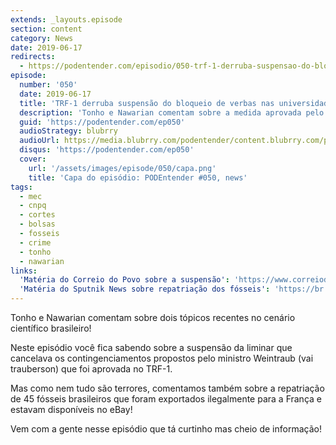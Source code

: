 ```yaml
---
extends: _layouts.episode
section: content
category: News
date: 2019-06-17
redirects:
  - https://podentender.com/episodio/050-trf-1-derruba-suspensao-do-bloqueio-de-verbas-nas-universidades-e-repatriacao-de-fosseis-ao-brasil/
episode:
  number: '050'
  date: 2019-06-17
  title: 'TRF-1 derruba suspensão do bloqueio de verbas nas universidades e repatriação de fósseis ao Brasil'
  description: 'Tonho e Nawarian comentam sobre a medida aprovada pelo TRF-1 que torna válido novamente o bloqueio de verbas em universidades e sobre a repatriação de fósseis extraviados ao Brasil.'
  guid: 'https://podentender.com/ep050'
  audioStrategy: blubrry
  audioUrl: https://media.blubrry.com/podentender/content.blubrry.com/podentender/PODEntender_50.mp3
  disqus: 'https://podentender.com/ep050'
  cover:
    url: '/assets/images/episode/050/capa.png'
    title: 'Capa do episódio: PODEntender #050, news'
tags:
  - mec
  - cnpq
  - cortes
  - bolsas
  - fosseis
  - crime
  - tonho
  - nawarian
links:
  'Matéria do Correio do Povo sobre a suspensão': 'https://www.correiodopovo.com.br/not%C3%ADcias/ensino/trf-1-derruba-suspens%C3%A3o-de-bloqueio-de-verbas-de-universidades-1.345023'
  'Matéria do Sputnik News sobre repatriação dos fósseis': 'https://br.sputniknews.com/brasil/2019051413881562-brasil-fosseis-franca-ciencia/'
---
```


Tonho e Nawarian comentam sobre dois tópicos recentes no cenário científico brasileiro!

Neste episódio você fica sabendo sobre a suspensão da liminar que cancelava os contingenciamentos propostos pelo
ministro Weintraub (vai trauberson) que foi aprovada no TRF-1.

Mas como nem tudo são terrores, comentamos também sobre a repatriação de 45 fósseis brasileiros que foram exportados
ilegalmente para a França e estavam disponíveis no eBay!

Vem com a gente nesse episódio que tá curtinho mas cheio de informação!
 